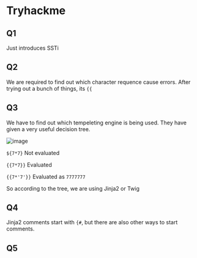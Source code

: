# Tryhackme

## Q1

Just introduces SSTi

## Q2

We are required to find out which character requence cause errors. After trying out a bunch of things, its `{{`

## Q3

We have to find out which tempeleting engine is being used. They have given a very useful decision tree.

![image](https://github.com/HACKER097/WebEx/assets/38581702/4208f7ee-8db9-4529-8961-1db6103b68ea)

`${7*7}` Not evaluated

`{{7*7}}` Evaluated

`{{7*'7'}}` Evaluated as `7777777`

So according to the tree, we are using Jinja2 or Twig

## Q4

Jinja2 comments start with `{#`, but there are also other ways to start comments.

## Q5



